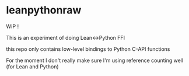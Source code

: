 # leanpythonraw

WIP !

This is an experiment of doing Lean<->Python FFI

this repo only contains low-level bindings to Python C-API functions

For the moment I don't really make sure I'm using reference counting well (for Lean and Python)